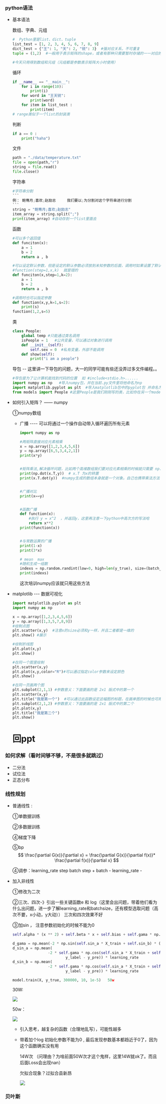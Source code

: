 ### python语法

* 基本语法

  数组、字典、元组

  ```python
  #  Python里是list、dict、tuple
  list_test = [1, 2, 3, 4, 5, 6, 7, 8, 9]
  dict_test = {"王": 1, "天": 2, "锐": 3}  #强对应关系，不可重复
  tuple = (1,2)  #一般用于表示矩阵的shape，或者有那种只需要暂时存储的一一对应的那种东西，可重复
  
  #今天只用得到数组和元组（元组都是参数表示矩阵大小时使用）
  ```

  循环

  ```python
  if __name__ == "__main__":
      for i in range(10):
          print(i)
      for word in "王天锐":
          print(word)
      for item in list_test :
          print(item)
  # range类似于一个list的封装类
  ```

  判断

  ```python
  if a == 0 :
      print("haha")
  ```

  文件

  ```python
  path = "./data/temperature.txt"
  file = open(path,"r")
  string = file.read()
  file.close()
  ```

  字符串

  ```python
  #字符串分割
  ​```
  例： 鲍骞月;喜欢;赵励志     我们要以;为分割对这个字符串进行分割
  ​```
  string = "鲍骞月;喜欢;赵励志"
  item_array = string.split(";")
  print(item_array) #自动存到一个list里面去
  ```

  函数

  ```python
  #可以多个返回值
  def funciton(x):
      a = 1 
      b = 2 
      return a , b   
  
  #可以设定默认参数，但是设定的默认参数必须放到未知参数的后面，调用时如果设置了默认参数就可以不填那个参数
  #function(step=1,x,k)  就是错的
  def funciton(x,step=1,k=2):
      a = 1 
      b = 2 
      return a , b  
  
  #调用时也可以指定参数
  def function(x,y,k=1,s=2):
      print(s)
  function(1,2,s=5)
  ```

  类

  ```python
  class People:
      global temp #只能通过类名调用
      isPeople = 1   #公共变量，可以通过对象进行调用
      def __init__(self):
          self.sex = 0  #私有变量，外部不能调用
      def show(self):
          print("i am a people")
  ```

  导包 -- 这里讲一下导包的问题，大一的同学可能有些还没弄过多文件编程。。

  ```python
  #导包是为了让计算机能找到代码的位置  如 #include<stdio.h>......
  import numpy as np   #导入numpy包，并在当前.py文件里将他命名为np
  import matplotlib.pyplot as plt  #导入matplotlib包中的pyplot包 并命名为plt
  from models import People #这里People是我们刚刚写的类，比如你在另一个model.py里写了这个类，在另一个.py里想用，就得这样导入
  ```

* 如何引入矩阵？   ——   numpy

  ①numpy数组

  * 广播  ----  可以将通过一个操作自动带入循环遍历所有元素

    ```python
    import numpy as np
    
    #两矩阵直接对应元素相乘
    x = np.array([1,2,3,4,5,6])
    y = np.array([6,5,3,4,2,1])
    print(x*y)
    
    
    #矩阵乘法,解决循环问题，比如两个高维数组我们要对应元素相乘的时候就只需要 np.dot(x.T,y)，就不需要去循环两个数组，把对应位置的元素乘起来，再放到一个新开辟的数组的对应位置去。
    print(np.dot(x.T,y))  # x.T 为x的转置
    print(x.T.dot(y))  #numpy生成的数组本身就是一个对象。自己也携带乘法方法
    
    
    #广播对比
    print(x==y)
    
    
    #函数广播
    def function(x):
        #执行 y = x^2  ，并返回y，这里再注意一下python中高次方的写法哈
        return x**2 
    print(function(x))
    
    
    #与常数运算的广播
    print(1-x)
    print(3*x)
    
    # mean  max  
    #随机生成一组数
    indexs = np.random.randint(low=0, high=len(y_true), size=(batch_size))
    print(indexs)
    ```

    这次培训numpy应该就只用这些方法

* matplotlib  ---  数据可视化

  ```python
  import matplotlib.pyplot as plt
  import numpy as np
  
  x = np.array([1,2,3,4,5,6])
  y = np.array([1,3,5,7,8,9])
  #绘制点图
  plt.scatter(x,y)  #注意x的size必须和y一样，并且二者都是一维的
  plt.show() #展示
  
  #绘制折线图
  plt.plot(x,y)
  plt.show()
  
  #在同一个图里绘制
  plt.scatter(x,y)
  plt.plot(x,y,color="R")#可以通过指定color参数来设定颜色
  plt.show()
  
  #在同一页画两个图
  plt.subplot(2,1,1) #参数意义：下面要画的是 2x1 版式中的第一个
  plt.scatter(x,y)
  plt.title("我是第一个")  #可以通过此函数设定这幅图的标题，在画单图的时候也可用
  plt.subplot(2,1,2) #参数意义：下面要画的是 2x1 版式中的第二个
  plt.plot(x,y)
  plt.title("我是第二个")  
  plt.show()
  ```

  # 回ppt

### 如何求解（看时间够不够，不是很多就跳过）

* 二分法
* 试位法
* 正态分布

### 线性规划  

* 普通线性 : 

  ①单数据训练

  ②多数据训练

  ④梯度下降

  ⑤bp
  $$
  \frac{\partial G(x)}{\partial x} = \frac{\partial G(x)}{\partial f(x)}* \frac{\partial f(x)}{\partial  x} 
  $$







  ④调参：learning_rate step batch      step +    batch -    learning_rate -

* 加入非线性

  ①修改为二次  

  ②三次、四次-》引出一些关键函数e 和 log（这里会出问题，带着他们看为什么出问题，进一步了解learning_rate和batchsize，还有模型选取问题（高次不要，x小动，y大动）） 三次和四次效果不好

  ③加sin  ， 注意参数初始化的时候不能为0

  ```python
  self.alpha * (x ** 2) + self.beta * x + self.bias + self.gama * np.sin(self.sin_a * x + self.sin_b)
  
  d_gama = np.mean(-2 * np.sin(self.sin_a * X_train + self.sin_b) * (y_label - y_pre)) * learning_rate
  d_sin_a = np.mean(
                  -2 * self.gama * np.cos(self.sin_a * X_train + self.sin_b) * X_train * (
                          y_label - y_pre)) * learning_rate
  d_sin_b = np.mean(
                  -2 * self.gama * np.cos(self.sin_a * X_train + self.sin_b) * (
                          y_label - y_pre)) * learning_rate
  
  model.train(X, y_true, 300000, 10, 1e-5)   50w
  ```

  30W:

  ![](C:\Users\ScorpioMiku\AppData\Roaming\Typora\typora-user-images\1542609155347.png)

  50w：

  ![](https://ws1.sinaimg.cn/large/0067fcixgy1fxdcy9z0e0j30i50dlt92.jpg)

  * 引入思考，越复杂的函数（合理地乱写），可能性越多

  * 带着加个log  初始化参数不能为0 , 最后发现参数基本都趋近于0了，因为这个函数确实没有用

    14W次  （问理由？为啥前面50W次才这个鬼样，这里14W就ok了。而且后面Loss会出现nan）

    欠拟合现象？过拟合县新昂

    ![](https://ws1.sinaimg.cn/large/0067fcixly1fxddkiumhij30a207j3yk.jpg)



### 贝叶斯

